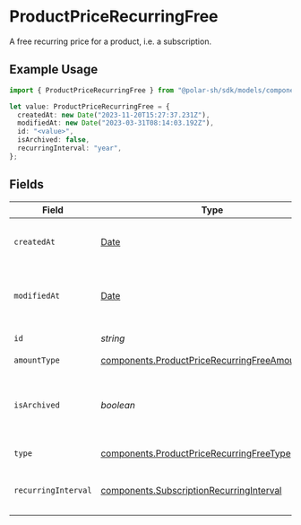 # ProductPriceRecurringFree

A free recurring price for a product, i.e. a subscription.

## Example Usage

```typescript
import { ProductPriceRecurringFree } from "@polar-sh/sdk/models/components";

let value: ProductPriceRecurringFree = {
  createdAt: new Date("2023-11-20T15:27:37.231Z"),
  modifiedAt: new Date("2023-03-31T08:14:03.192Z"),
  id: "<value>",
  isArchived: false,
  recurringInterval: "year",
};
```

## Fields

| Field                                                                                                            | Type                                                                                                             | Required                                                                                                         | Description                                                                                                      |
| ---------------------------------------------------------------------------------------------------------------- | ---------------------------------------------------------------------------------------------------------------- | ---------------------------------------------------------------------------------------------------------------- | ---------------------------------------------------------------------------------------------------------------- |
| `createdAt`                                                                                                      | [Date](https://developer.mozilla.org/en-US/docs/Web/JavaScript/Reference/Global_Objects/Date)                    | :heavy_check_mark:                                                                                               | Creation timestamp of the object.                                                                                |
| `modifiedAt`                                                                                                     | [Date](https://developer.mozilla.org/en-US/docs/Web/JavaScript/Reference/Global_Objects/Date)                    | :heavy_check_mark:                                                                                               | Last modification timestamp of the object.                                                                       |
| `id`                                                                                                             | *string*                                                                                                         | :heavy_check_mark:                                                                                               | The ID of the price.                                                                                             |
| `amountType`                                                                                                     | [components.ProductPriceRecurringFreeAmountType](../../models/components/productpricerecurringfreeamounttype.md) | :heavy_check_mark:                                                                                               | N/A                                                                                                              |
| `isArchived`                                                                                                     | *boolean*                                                                                                        | :heavy_check_mark:                                                                                               | Whether the price is archived and no longer available.                                                           |
| `type`                                                                                                           | [components.ProductPriceRecurringFreeType](../../models/components/productpricerecurringfreetype.md)             | :heavy_check_mark:                                                                                               | The type of the price.                                                                                           |
| `recurringInterval`                                                                                              | [components.SubscriptionRecurringInterval](../../models/components/subscriptionrecurringinterval.md)             | :heavy_check_mark:                                                                                               | The recurring interval of the price.                                                                             |
